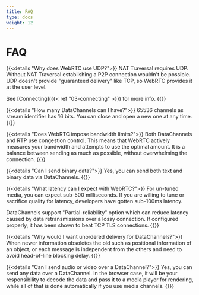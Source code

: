 ```yaml
---
title: FAQ
type: docs
weight: 12
---
```


# FAQ

{{<details "Why does WebRTC use UDP?">}}
NAT Traversal requires UDP. Without NAT Traversal establishing a P2P connection
wouldn't be possible.  UDP doesn't provide "guaranteed delivery" like TCP, so WebRTC provides it at the
user level.

See [Connecting]({{< ref "03-connecting" >}}) for more info.
{{</details>}}

{{<details "How many DataChannels can I have?">}}
65536 channels as stream identifier has 16 bits. You can close and open a new one at any time.
{{</details>}}

{{<details "Does WebRTC impose bandwidth limits?">}}
Both DataChannels and RTP use congestion control. This means that WebRTC actively measures
your bandwidth and attempts to use the optimal amount. It is a balance between sending as much
as possible, without overwhelming the connection.
{{</details>}}

{{<details "Can I send binary data?">}}
Yes, you can send both text and binary data via DataChannels.
{{</details>}}

{{<details "What latency can I expect with WebRTC?">}}
For un-tuned media, you can expect sub-500 milliseconds. If you are willing to tune or sacrifice quality
for latency, developers have gotten sub-100ms latency.

DataChannels support "Partial-reliability" option which can reduce latency caused by
data retransmissions over a lossy connection. If configured properly, it has been shown to beat TCP TLS connections.
{{</details>}}

{{<details "Why would I want unordered delivery for DataChannels?">}}
When newer information obsoletes the old such as positional information of an
object, or each message is independent from the others and need to avoid
head-of-line blocking delay.
{{</details>}}

{{<details "Can I send audio or video over a DataChannel?">}}
Yes, you can send any data over a DataChannel. In the browser case, it will be your
responsibility to decode the data and pass it to a media player for rendering,
while all of that is done automatically if you use media channels.
{{</details>}}
